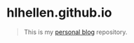 # hlhellen.github.io

> This is my <a href = "https://hlhellen.github.io/">personal blog</a> repository.